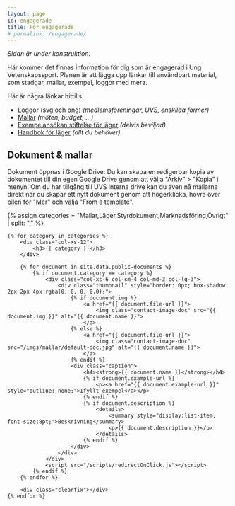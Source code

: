 ```yaml
---
layout: page
id: engagerade
title: För engagerade
# permalink: /engagerade/
---
```


*Sidan är under konstruktion.*

Här kommer det finnas information för dig som är engagerad i Ung Vetenskapssport. Planen är att lägga upp länkar till användbart material, som stadgar, mallar, exempel, loggor med mera.

Här är några länkar hittills:
- [Loggor (svg och png)](https://drive.google.com/drive/folders/1a5i9cqt0LPvhXeHS_0XtpJltkz4okbYq?usp=sharing) *(medlemsföreningar, UVS, enskilda former)*
- [Mallar](https://drive.google.com/drive/folders/1vu4aOGeZxKOR3maN3p_OpigPUMD3Lfc9?usp=sharing) *(möten, budget, ...)*
- [Exempelansökan stiftelse för läger](https://docs.google.com/document/d/1alnCEtfmpyWw4kQwl3XT5tfZRlYzJcUmT5jgVqTk8TI/edit?usp=sharing) *(delvis beviljad)*
- [Handbok för läger](https://drive.google.com/drive/folders/1IpKrQGh6He2wKRPClcEic8xZXqc907SK?usp=sharing) *(allt du behöver)*


## Dokument & mallar
Dokument öppnas i Google Drive. Du kan skapa en redigerbar kopia av dokumentet till din egen Google Drive genom att välja "Arkiv" > "Kopia" i menyn. Om du har tillgång till UVS interna drive kan du även nå mallarna direkt när du skapar ett nytt dokument genom att högerklicka, hovra över pilen för "Mer" och välja "From a template".
<!-- Display sample documents! -->
<div class="row">
    {% assign categories = "Mallar,Läger,Styrdokument,Marknadsföring,Övrigt" | split: "," %}

    {% for category in categories %}
        <div class="col-xs-12">
            <h3>{{ category }}</h3>
        </div>

        {% for document in site.data.public-documents %}
            {% if document.category == category %}
                <div class="col-xs-6 col-sm-4 col-md-3 col-lg-3">
                    <div class="thumbnail" style="border: 0px; box-shadow: 2px 2px 4px rgba(0, 0, 0, 0.0);">
                        {% if document.img %}
                            <a href="{{ document.file-url }}">
                                <img class="contact-image-doc" src="{{ document.img }}" alt="{{ document.name }}">
                            </a>
                        {% else %} 
                            <a href="{{ document.file-url }}">
                                <img class="contact-image-doc" src="/imgs/mallar/default-doc.jpg" alt="{{ document.name }}">
                            </a>
                        {% endif %}
                        <div class="caption">
                            <h4><strong>{{ document.name }}</strong></h4>
                            {% if document.example-url %}
                                <p><a href="{{ document.example-url }}" style="outline: none;">Ifyllt exempel</a></p>
                            {% endif %}
                            {% if document.description %}
                                <details>
                                    <summary style="display:list-item; font-size:8pt;">Beskrivning</summary>
                                    <p>{{ document.description }}</p>
                                </details>
                            {% endif %}
                        </div>
                    </div>
                </div>
                <script src="/scripts/redirectOnClick.js"></script>
            {% endif %}
        {% endfor %}

        <div class="clearfix"></div>
    {% endfor %}
</div>



<!-- TODO: 
- Stadgar
  Fler exempel?
  Ekonomi mer publikt?
  Mer grafisk design-grejs
  -->